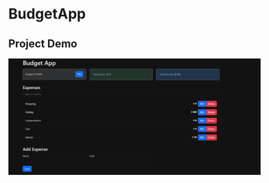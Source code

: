 # BudgetApp

## Project Demo

![Screenshot](https://github.com/mianmianguo2020/BudgetApp/blob/main/src/assets/Animation8.gif?raw=true)


